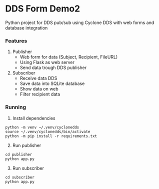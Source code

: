 # DDS Form Demo2
Python project for DDS pub/sub using Cyclone DDS with web forms and database integration

### Features
1. Publisher
    - Web form for data (Subject, Recipient, FileURL)
    - Using Flask as web server
    - Send data trough DDS publisher
2. Subscriber
    - Receive data DDS
    - Save data into SQLite database
    - Show data on web
    - Filter recipient data
 
### Running
1. Install dependencies
```
python -m venv ~/.venv/cyclonedds
source ~/.venv/cyclonedds/bin/activate
python -m pip install -r requirements.txt
```
2. Run publisher
```
cd publisher
python app.py
```
3. Run subscriber
```
cd subscriber
python app.py
```
